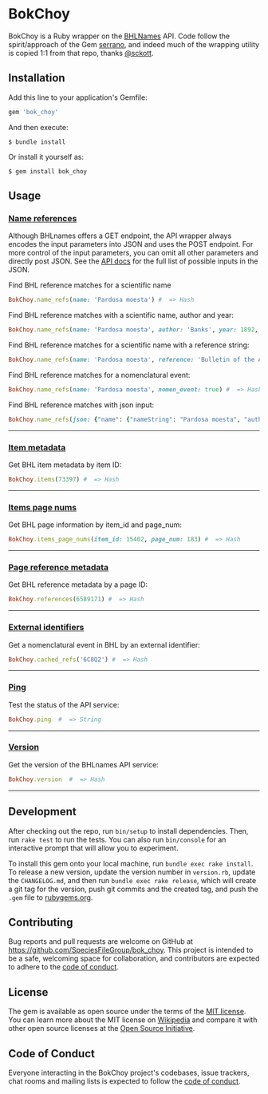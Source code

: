 # BokChoy

BokChoy is a Ruby wrapper on the [BHLNames](https://github.com/gnames/bhlnames) API. Code follow the spirit/approach of the Gem [serrano](https://github.com/sckott/serrano), and indeed much of the wrapping utility is copied 1:1 from that repo, thanks [@sckott](https://github.com/sckott).

## Installation

Add this line to your application's Gemfile:

```ruby
gem 'bok_choy'
```

And then execute:

    $ bundle install

Or install it yourself as:

    $ gem install bok_choy

## Usage

### [Name references](https://bhlnames.globalnames.org/apidoc/index.html#/default/post-name-refs)
Although BHLnames offers a GET endpoint, the API wrapper always encodes the input parameters into JSON and uses the POST endpoint. 
For more control of the input parameters, you can omit all other parameters and directly post JSON. See the [API docs](https://bhlnames.globalnames.org/apidoc/index.html#/default/post-name-refs) for the full list of possible inputs in the JSON.

Find BHL reference matches for a scientific name
```ruby
BokChoy.name_refs(name: 'Pardosa moesta') #  => Hash
```

Find BHL reference matches with a scientific name, author and year:
```ruby
BokChoy.name_refs(name: 'Pardosa moesta', author: 'Banks', year: 1892, reference: 'Bulletin of the American Museum of Natural History v.29 (1911)', nomen_event: false) #  => Hash
```

Find BHL reference matches for a scientific name with a reference string:
```ruby
BokChoy.name_refs(name: 'Pardosa moesta', reference: 'Bulletin of the American Museum of Natural History v.29 (1911)') #  => Hash
```

Find BHL reference matches for a nomenclatural event:
```ruby
BokChoy.name_refs(name: 'Pardosa moesta', nomen_event: true) #  => Hash
```

Find BHL reference matches with json input:
```ruby
BokChoy.name_refs(json: {"name": {"nameString": "Pardosa moesta", "author": "Banks", "year": 1892}, "reference": {}, "params": {"nomenEvent": true}}) #  => Hash
```

---
### [Item metadata](https://bhlnames.globalnames.org/apidoc/index.html#/default/get-item)
Get BHL item metadata by item ID:
```ruby
BokChoy.items(73397) #  => Hash
```

---
### [Items page nums](https://bhlnames.globalnames.org/apidoc/index.html#/default/get-refs-by-item-page)
Get BHL page information by item_id and page_num:
```ruby
BokChoy.items_page_nums(item_id: 15402, page_num: 183) #  => Hash
```

---
### [Page reference metadata](https://bhlnames.globalnames.org/apidoc/index.html#/default/get-refs)
Get BHL reference metadata by a page ID:
```ruby
BokChoy.references(6589171) #  => Hash
```

---
### [External identifiers](https://bhlnames.globalnames.org/apidoc/index.html#/default/get-cached-refs)
Get a nomenclatural event in BHL by an external identifier:
```ruby
BokChoy.cached_refs('6C8Q2') #  => Hash
```

---
### [Ping](https://bhlnames.globalnames.org/apidoc/index.html#/default/get-ping)
Test the status of the API service:
```ruby
BokChoy.ping  #  => String
```

---
### [Version](https://bhlnames.globalnames.org/apidoc/index.html#/default/get-version)
Get the version of the BHLnames API service:
```ruby
BokChoy.version  #  => Hash
```

---

## Development

After checking out the repo, run `bin/setup` to install dependencies. Then, run `rake test` to run the tests. You can also run `bin/console` for an interactive prompt that will allow you to experiment.

To install this gem onto your local machine, run `bundle exec rake install`. To release a new version, update the version number in `version.rb`, update the `CHANGELOG.md`, and then run `bundle exec rake release`, which will create a git tag for the version, push git commits and the created tag, and push the `.gem` file to [rubygems.org](https://rubygems.org).

## Contributing

Bug reports and pull requests are welcome on GitHub at https://github.com/SpeciesFileGroup/bok_choy. This project is intended to be a safe, welcoming space for collaboration, and contributors are expected to adhere to the [code of conduct](https://github.com/SpeciesFileGroup/bok_choy/blob/main/CODE_OF_CONDUCT.md).

## License

The gem is available as open source under the terms of the [MIT license](https://github.com/SpeciesFileGroup/bok_choy/blob/main/LICENSE.txt). You can learn more about the MIT license on [Wikipedia](https://en.wikipedia.org/wiki/MIT_License) and compare it with other open source licenses at the [Open Source Initiative](https://opensource.org/license/mit/).

## Code of Conduct

Everyone interacting in the BokChoy project's codebases, issue trackers, chat rooms and mailing lists is expected to follow the [code of conduct](https://github.com/SpeciesFileGroup/bok_choy/blob/main/CODE_OF_CONDUCT.md).
